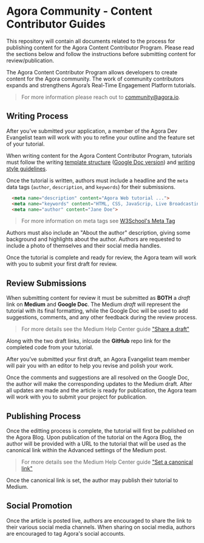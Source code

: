 # Agora Community - Content Contributor Guides #
This repository will contain all documents related to the process for publishing content for the Agora Content Contributor Program. Please read the sections below and follow the instructions before submitting content for review/publication.

The Agora Content Contributor Program allows developers to create content for the Agora community. The work of community contributors expands and strengthens Agora’s Real-Time Engagement Platform tutorials. 

> For more information please reach out to [community@agora.io](mailto:community@agora.io?subject=[GitHub]%20Content%20Contributor%20More%20Info).

## Writing Process ##
After you’ve submitted your application, a member of the Agora Dev Evangelist team will work with you to refine your outline and the feature set of your tutorial.

When writing content for the Agora Content Contributor Program, tutorials must follow the writing [template structure](/Tuturial-Structure-Template.md) ([Google Doc version](https://docs.google.com/document/d/1dgXSGk5QCZQbe7J-lUXInkcdeEBM1RDZNXNS1SGoC6I/edit?usp=sharing)) and [writing style guidelines](/content-contributor-program-writing-guidelines.pdf). 

Once the tutorial is written, authors must include a headline and the `meta` data tags (`author`, `description`, and `keywords`) for their submissions.

```html
  <meta name="description" content="Agora Web tutorial ...">
  <meta name="keywords" content="HTML, CSS, JavaScrip, Live Broadcasting, Video">
  <meta name="author" content="Jane Doe">
```
> For more information on meta tags see [W3School's Meta Tag](https://www.w3schools.com/tags/tag_meta.asp)

Authors must also include an "About the author" description, giving some background and highlights about the author. Authors are requested to include a photo of themselves and their social media handles.

Once the tutorial is complete and ready for review, the Agora team will work with you to submit your first draft for review. 

## Review Submissions ##
When submitting content for review it must be submitted as **BOTH** a _draft_ link on **Medium** and **Google Doc**. The Medium _draft_ will represent the tutorial with its final formatting, while the Google Doc will be used to add suggestions, comments, and any other feedback during the review process. 

> For more details see the Medium Help Center guide ["Share a draft"](https://help.medium.com/hc/en-us/articles/215564177-Share-a-draft)

Along with the two draft links, inlcude the **GitHub** repo link for the completed code from your tutorial.

After you’ve submitted your first draft, an Agora Evangelist team member will pair you with an editor to help you revise and polish your work.

Once the comments and suggestions are all resolved on the Google Doc, the author will make the corresponding updates to the Medium draft. After all updates are made and the article is ready for publication, the Agora team will work with you to submit your project for publication. 

## Publishing Process ##
Once the editting process is complete, the tutorial will first be published on the Agora Blog. Upon publication of the tutorial on the Agora Blog, the author will be provided with a URL to the tutorial that will be used as the canonical link within the Advanced settings of the Medium post.
 
> For more details see the Medium Help Center guide ["Set a canonical link"](https://help.medium.com/hc/en-us/articles/360033930293-Set-a-canonical-link)

Once the canonical link is set, the author may publish their tutorial to Medium. 

## Social Promotion ##
Once the article is posted live, authors are encouraged to share the link to their various social media channels. When sharing on social media, authors are encouraged to tag Agora's social accounts.

